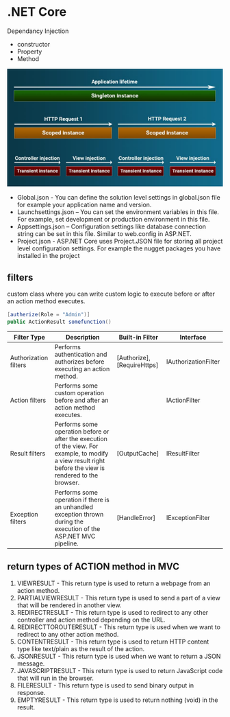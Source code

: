 # .NET Core

Dependancy Injection

- constructor
- Property
- Method

![alt text](DI.png)

- Global.json - You can define the solution level settings in global.json file for example your application name and version.
- Launchsettings.json – You can set the environment variables in this file. For example, set development or production environment in this file.
- Appsettings.json – Configuration settings like database connection string can 
be set in this file. Similar to web.config in ASP.NET.
- Project.json - ASP.NET Core uses Project.JSON file for storing all project level configuration settings. For example the nugget packages you have installed in the project

## filters
custom class where you can write custom logic to execute before or after an action method executes.
```C#
[autherize(Role = "Admin")]
public ActionResult somefunction()
```
| Filter Type           | Description                                                                                     | Built-in Filter                 | Interface              |
|-----------------------|-------------------------------------------------------------------------------------------------|---------------------------------|------------------------|
| Authorization filters | Performs authentication and authorizes before executing an action method.                       | [Authorize], [RequireHttps]     | IAuthorizationFilter   |
| Action filters        | Performs some custom operation before and after an action method executes.                      |                                 | IActionFilter          |
| Result filters        | Performs some operation before or after the execution of the view. For example, to modify a view result right before the view is rendered to the browser. | [OutputCache]                   | IResultFilter          |
| Exception filters     | Performs some operation if there is an unhandled exception thrown during the execution of the ASP.NET MVC pipeline. | [HandleError]                   | IExceptionFilter       |


## return types of ACTION method in MVC
1. VIEWRESULT - This return type is used to return a webpage from an action method.
2. PARTIALVIEWRESULT - This return type is used to send a part of a view that will be rendered in another view.
3. REDIRECTRESULT - This return type is used to redirect to any other controller and action method depending on the URL.
4. REDIRECTTOROUTERESULT - This return type is used when we want to redirect to any other action method.
5. CONTENTRESULT - This return type is used to return HTTP content type like text/plain as the result of the action.
6. JSONRESULT - This return type is used when we want to return a JSON message.
7. JAVASCRIPTRESULT - This return type is used to return JavaScript code that will run in the browser.
8. FILERESULT - This return type is used to send binary output in response.
9. EMPTYRESULT - This return type is used to return nothing (void) in the result.